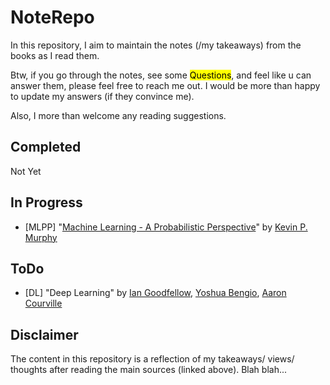 # NoteRepo

In this repository, I aim to maintain the notes (/my takeaways) from the books as I read them.

Btw, if you go through the notes, see some <mark>Questions</mark>, and feel like u can answer them, please feel free to reach me out. I would be more than happy to update my answers (if they convince me).

Also, I more than welcome any reading suggestions.

## Completed

Not Yet

## In Progress

- [MLPP]  "[Machine Learning - A Probabilistic Perspective](https://doc.lagout.org/science/Artificial%20Intelligence/Machine%20learning/Machine%20Learning_%20A%20Probabilistic%20Perspective%20%5BMurphy%202012-08-24%5D.pdf)" by [Kevin P. Murphy](https://www.cs.ubc.ca/~murphyk/)

## ToDo

- [DL] "Deep Learning" by [Ian Goodfellow](www.iangoodfellow.com), [Yoshua Bengio](https://yoshuabengio.org/), [Aaron Courville](https://mila.quebec/en/person/aaron-courville/)

## Disclaimer

The content in this repository is a reflection of my takeaways/ views/ thoughts after reading the main sources (linked above). Blah blah...

